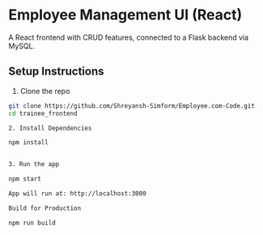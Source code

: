 # **Employee Management UI (React)**

A React frontend with CRUD features, connected to a Flask backend via MySQL.

## **Setup Instructions**
1. Clone the repo
 
```bash
git clone https://github.com/Shreyansh-Simform/Employee.com-Code.git
cd trainee_frontend

2. Install Dependencies

npm install


3. Run the app

npm start

App will run at: http://localhost:3000

Build for Production

npm run build
